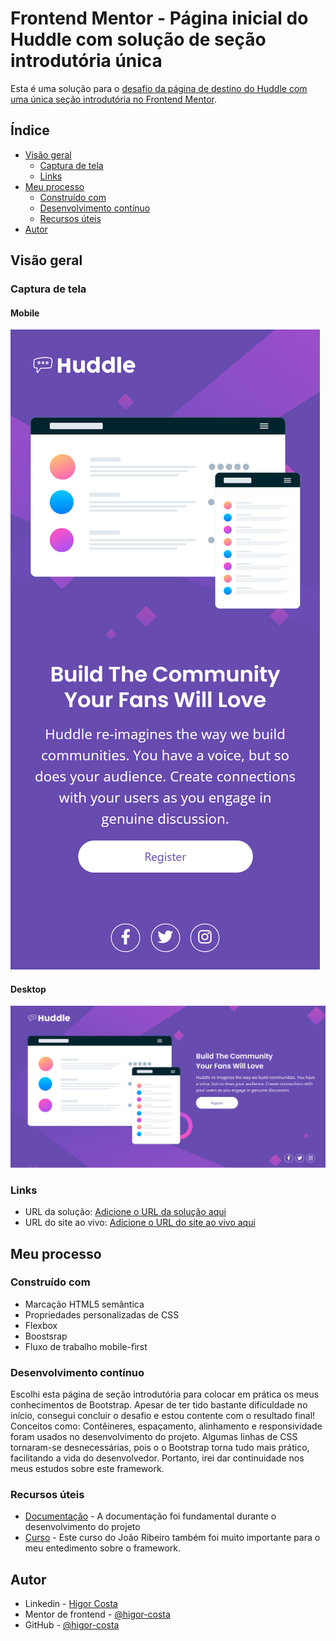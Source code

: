 # Frontend Mentor - Página inicial do Huddle com solução de seção introdutória única

Esta é uma solução para o [desafio da página de destino do Huddle com uma única seção introdutória no Frontend Mentor](https://www.frontendmentor.io/challenges/huddle-landing-page-with-a-single-introductory-section-B_2Wvxgi0).

## Índice

- [Visão geral](#visão-geral)
  - [Captura de tela](#captura-de-tela)
  - [Links](#links)
- [Meu processo](#meu-processo)
  - [Construído com](#construído-com)
  - [Desenvolvimento contínuo](#desenvolvimento-contínuo)
  - [Recursos úteis](#useful-resources)
- [Autor](#autor)

## Visão geral

### Captura de tela

#### Mobile

![](/src/images/screenshots/captura-mobile.png)

#### Desktop

![](/src/images/screenshots/captura-desktop.png)

### Links

- URL da solução: [Adicione o URL da solução aqui](https://your-solution-url.com)
- URL do site ao vivo: [Adicione o URL do site ao vivo aqui](https://higor-costa.github.io/huddle-landing-page-secao-introdutoria/)

## Meu processo

### Construído com

- Marcação HTML5 semântica
- Propriedades personalizadas de CSS
- Flexbox
- Boostsrap
- Fluxo de trabalho mobile-first

### Desenvolvimento contínuo

Escolhi esta página de seção introdutória para colocar em prática os meus conhecimentos de Bootstrap. Apesar de ter tido bastante dificuldade no início, consegui concluir o desafio e estou contente com o resultado final! Conceitos como: Contêineres, espaçamento, alinhamento e responsividade foram usados no desenvolvimento do projeto. Algumas linhas de CSS tornaram-se desnecessárias, pois o 
o Bootstrap torna tudo mais prático, facilitando a vida do desenvolvedor. Portanto, irei dar continuidade nos meus estudos sobre este framework.

### Recursos úteis

- [Documentação](https://getbootstrap.com/docs/5.2/getting-started/introduction/) - A documentação foi fundamental durante o desenvolvimento do projeto
- [Curso](https://youtube.com/playlist?list=PLXik_5Br-zO-iwhAe12sirOo_LZ0t-qEm) - Este curso do João Ribeiro também foi muito importante para o meu entedimento sobre o framework.

## Autor

- Linkedin - [Higor Costa](https://www.linkedin.com/in/higor-costa-/)
- Mentor de frontend - [@higor-costa](https://www.frontendmentor.io/profile/higor-costa)
- GitHub - [@higor-costa](https://github.com/higor-costa)